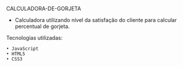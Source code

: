 CALCULADORA-DE-GORJETA

- Calculadora utilizando nível da satisfação do cliente para calcular percentual de gorjeta.

Tecnologias utilizadas:

    • JavaScript
    • HTML5
    • CSS3
